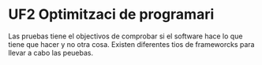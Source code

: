 # UF2 Optimitzaci de programari
Las pruebas tiene el objectivos de comprobar si el software hace lo que tiene que hacer y no otra cosa.
Existen diferentes tios de frameworcks para llevar a cabo las peuebas.
